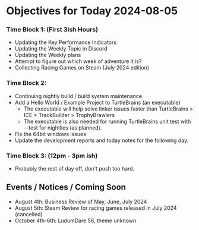 # Objectives for Today 2024-08-05

### Time Block 1: (First 3ish Hours)
- Updating the Key Performance Indicators
- Updating the Weekly Topic in Discord
- Updating the Weekly plans
- Attempt to figure out which week of adventure it is?
- Collecting Racing Games on Steam (July 2024 edition)

### Time Block 2:
- Continuing nightly build / build system maintenance.
- Add a Hello World / Example Project to TurtleBrains (an executable)
  - The executable will help solve linker issues faster than TurtleBrains > ICE > TrackBuilder > TrophyBrawlers
  - The executable is also needed for running TurtleBrains unit test with --test for nightlies (as planned).
- Fix the 64bit windows issues
- Update the development reports and today notes for the following day.

### Time Block 3: (12pm - 3pm ish)
- Probably the rest of day off, don't push too hard.

## Events / Notices / Coming Soon

- August 4th: Business Review of May, June, July 2024
- August 5th: Steam Review for racing games released in July 2024 (cancelled)
- October 4th-6th: LudumDare 56, theme unknown
